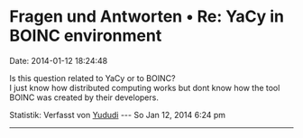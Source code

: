 Fragen und Antworten • Re: YaCy in BOINC environment
====================================================

Date: 2014-01-12 18:24:48

Is this question related to YaCy or to BOINC?\
I just know how distributed computing works but dont know how the tool
BOINC was created by their developers.

Statistik: Verfasst von
[Yududi](http://forum.yacy-websuche.de/memberlist.php?mode=viewprofile&u=9077)
--- So Jan 12, 2014 6:24 pm

------------------------------------------------------------------------
